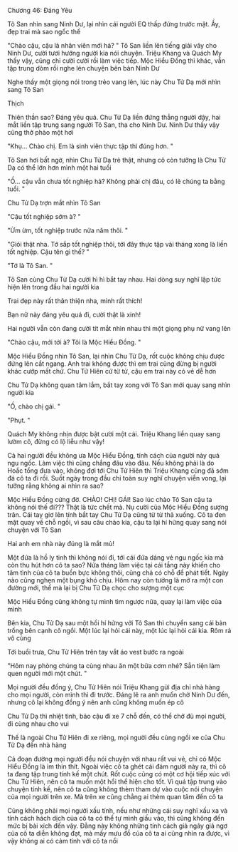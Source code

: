 




Chương 46: Đáng Yêu


Tô San nhìn sang Ninh Dư, lại nhìn cái người EQ thấp đứng trước mặt. Ầy, đẹp trai mà sao ngốc thế

"Chào cậu, cậu là nhân viên mới hả? " Tô San liền lên tiếng giải vây cho Ninh Dư, cười tươi hướng người kia nói chuyện. Triệu Khang và Quách My thấy vậy, cũng chỉ cười cười rồi làm việc tiếp. Mộc Hiểu Đồng thì khác, vẫn tập trung dòm rồi nghe lén chuyện bên bàn Ninh Dư

Nghe thấy một giọng nói trong trẻo vang lên, lúc này Chu Tử Dạ mới nhìn sang Tô San

Thịch

Thiên thần sao? Đáng yêu quá. Chu Tử Dạ liền đứng thẳng người dậy, hai mắt liền tập trung sang người Tô San, tha cho Ninh Dư. Ninh Dư thấy vậy cũng thở phào một hơi

"Khụ... Chào chị. Em là sinh viên thực tập thì đúng hơn. "

Tô San hơi bất ngờ, nhìn Chu Tử Dạ trẻ thật, nhưng cô còn tưởng là Chu Tử Dạ có thể lớn hơn mình một hai tuổi

"Ồ... cậu vẫn chưa tốt nghiệp hả? Không phải chị đâu, có lẽ chúng ta bằng tuổi. "

Chu Tử Dạ trợn mắt nhìn Tô San

"Cậu tốt nghiệp sớm à? "

"Ừm ừm, tốt nghiệp trước nửa năm thôi. "

"Giỏi thật nha. Tớ sắp tốt nghiệp thôi, tới đây thực tập vài tháng xong là liền tốt nghiệp. Cậu tên gì thế? "



"Tớ là Tô San. "

Tô San cùng Chu Tử Dạ cười hì hì bắt tay nhau. Hai dòng suy nghĩ lập tức hiện lên trong đầu hai người kia

Trai đẹp này rất thân thiện nha, mình rất thích!

Bạn nữ này đáng yêu quá đi, cười thật là xinh!

Hai người vẫn còn đang cười tít mắt nhìn nhau thì một giọng phụ nữ vang lên

"Chào cậu, mới tới à? Tôi là Mộc Hiểu Đồng. "

Mộc Hiểu Đồng nhìn Tô San, lại nhìn Chu Tử Dạ, rốt cuộc không chịu được đứng lên cắt ngang. Anh trai không được thì em trai cũng đừng bị người khác cướp mất chứ. Chu Tử Hiên cứ từ từ, cậu em trai này có vẻ dễ hơn

Chu Tử Dạ không quan tâm lắm, bắt tay xong với Tô San mới quay sang nhìn người kia

"Ồ, chào chị gái. "

"Phụt. "

Quách My không nhịn được bật cười một cái. Triệu Khang liền quay sang lườm cô, đừng có lộ liễu như vậy!

Cả hai người đều không ưa Mộc Hiểu Đồng, tính cách của người này quá ngu ngốc. Làm việc thì cũng chẳng đâu vào đâu. Nếu không phải là do Hoắc tổng đưa vào, không đợi tới Chu Tử Hiên thì Triệu Khang cũng đã sớm đá cô ta đi rồi. Suốt ngày trong đầu chỉ toàn suy nghĩ chuyện viễn vong, lại tưởng rằng không ai nhìn ra sao?



Mộc Hiểu Đồng cứng đờ. CHÀO! CHỊ! GÁI! Sao lúc chào Tô San cậu ta không nói thế đi??? Thật là tức chết mà. Nụ cười của Mộc Hiểu Đồng sượng trân. Cái tay giơ lên tính bắt tay Chu Tử Dạ cũng từ từ thả xuống. Cô ta đen mặt quay về chỗ ngồi, vì sau câu chào kia, cậu ta lại hí hửng quay sang nói chuyện với Tô San

Hai anh em nhà này đúng là mắt mù!

Một đứa là hồ ly tinh thì không nói đi, tới cái đứa dáng vẻ ngu ngốc kia mà còn thu hút hơn cô ta sao? Nửa tháng làm việc tại cái tầng này khiến cho tâm tình của cô ta buồn bực không thôi, cũng chả có chỗ để phát tiết. Ngày nào cũng nghẹn một bụng khó chịu. Hôm nay còn tưởng là mở ra một con đường mới, thế mà lại bị Chu Tử Dạ chọc cho sượng một cục

Mộc Hiểu Đồng cũng không tự mình tìm ngược nữa, quay lại làm việc của mình

Bên kia, Chu Tử Dạ sau một hồi hí hửng với Tô San thì chuyển sang cái bàn trống bên cạnh cô ngồi. Một lúc lại hỏi cái này, một lúc lại hỏi cái kia. Rôm rả vô cùng

Tới buổi trưa, Chu Tử Hiên trên tay vắt áo vest bước ra ngoài

"Hôm nay phòng chúng ta cùng nhau ăn một bữa cơm nhé? Sẵn tiện làm quen người mới một chút. "

Mọi người đều đồng ý, Chu Tử Hiên nói Triệu Khang gửi địa chỉ nhà hàng cho mọi người, còn mình thì đi trước. Đáng lẽ ra anh muốn chở Ninh Dư đến, nhưng cô lại không đồng ý nên anh cũng không muốn ép cô

Chu Tử Dạ thì nhiệt tình, bảo cậu đi xe 7 chỗ đến, có thể chở đủ mọi người, đi cùng nhau cho vui

Thế là ngoài Chu Tử Hiên đi xe riêng, mọi người đều cùng ngồi xe của Chu Tử Dạ đến nhà hàng

Cả đoạn đường mọi người đều nói chuyện với nhau rất vui vẻ, chỉ có Mộc Hiểu Đồng là im thin thít. Ngoài việc cô ta ghét cái đám người này ra, thì cô ta đang tập trung tính kế một chút. Rốt cuộc cũng có một cơ hội tiếp xúc với Chu Tử Hiên, nên cô ta muốn một hồi thể hiện cho tốt. Vì quá tập trung vào chuyện tính kế, nên cô ta cũng không thèm tham dự vào cuộc nói chuyện của mọi người trên xe. Mà trên xe cũng chẳng ai thèm quan tâm đến cô ta

Cũng không phải mọi người xấu tính, nếu như những cái suy nghĩ xấu xa và tính cách hách dịch của cô ta có thể tự mình giấu vào, thì cũng không đến mức bị bài xích đến vậy. Đằng này không những tính cách giả ngây giả ngơ của cô ta diễn không đạt, mà mấy mưu đồ của cô ta ai cũng nhìn ra được, vì vậy không ai có cảm tình với cô ta nổi





